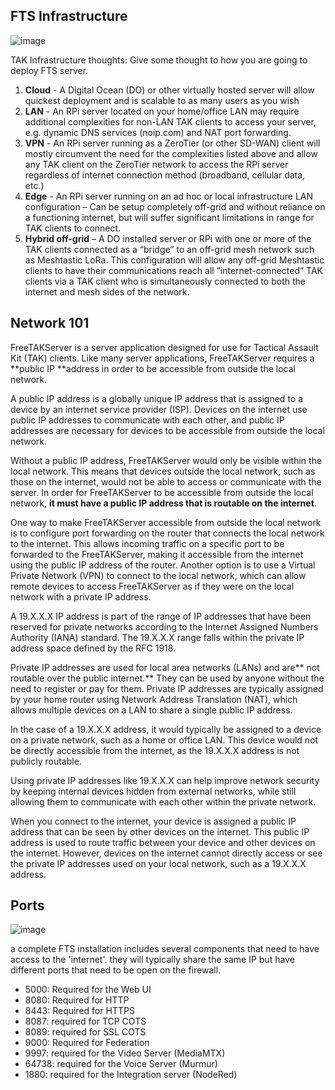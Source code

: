 ## FTS Infrastructure
![image](https://user-images.githubusercontent.com/60719165/183449678-e2c153e3-0eea-4cd9-bc69-63b4adb10491.png)

TAK Infrastructure thoughts: Give some thought to how you are going to deploy FTS server.
 1. **Cloud** - A Digital Ocean (DO) or other virtually hosted server will allow quickest deployment and is scalable to as many users as you wish
 2. **LAN** - An RPi server located on your home/office LAN may require additional complexities for non-LAN TAK clients to access your server, e.g. dynamic
DNS services (noip.com) and NAT port forwarding.
3. **VPN** - An RPi server running as a ZeroTier (or other SD-WAN) client will mostly circumvent the need for the complexities listed above and allow any TAK
client on the ZeroTier network to access the RPi server regardless of internet connection method (broadband, cellular data, etc.)
4. **Edge** - An RPi server running on an ad hoc or local infrastructure LAN configuration – Can be setup completely off-grid and without reliance on a
functioning internet, but will suffer significant limitations in range for TAK clients to connect.
5. **Hybrid off-grid** – A DO installed server or RPi with one or more of the TAK clients connected as a “bridge” to an off-grid mesh network such as Meshtastic
LoRa. This configuration will allow any off-grid Meshtastic clients to have their communications reach all “internet-connected” TAK clients via a
TAK client who is simultaneously connected to both the internet and mesh sides of the network.

## Network 101
FreeTAKServer is a server application designed for use for Tactical Assault Kit (TAK) clients. Like many server applications, FreeTAKServer requires a **public IP **address in order to be accessible from outside the local network.

A public IP address is a globally unique IP address that is assigned to a device by an internet service provider (ISP). Devices on the internet use public IP addresses to communicate with each other, and public IP addresses are necessary for devices to be accessible from outside the local network.

Without a public IP address, FreeTAKServer would only be visible within the local network. This means that devices outside the local network, such as those on the internet, would not be able to access or communicate with the server. In order for FreeTAKServer to be accessible from outside the local network, **it must have a public IP address that is routable on the internet**.

One way to make FreeTAKServer accessible from outside the local network is to configure port forwarding on the router that connects the local network to the internet. This allows incoming traffic on a specific port to be forwarded to the FreeTAKServer, making it accessible from the internet using the public IP address of the router. Another option is to use a Virtual Private Network (VPN) to connect to the local network, which can allow remote devices to access FreeTAKServer as if they were on the local network with a private IP address.

A 19.X.X.X IP address is part of the range of IP addresses that have been reserved for private networks according to the Internet Assigned Numbers Authority (IANA) standard. The 19.X.X.X range falls within the private IP address space defined by the RFC 1918.

Private IP addresses are used for local area networks (LANs) and are** not routable over the public internet.** They can be used by anyone without the need to register or pay for them. Private IP addresses are typically assigned by your home router using Network Address Translation (NAT), which allows multiple devices on a LAN to share a single public IP address.

In the case of a 19.X.X.X address, it would typically be assigned to a device on a private network, such as a home or office LAN. This device would not be directly accessible from the internet, as the 19.X.X.X address is not publicly routable.

Using private IP addresses like 19.X.X.X can help improve network security by keeping internal devices hidden from external networks, while still allowing them to communicate with each other within the private network.

When you connect to the internet, your device is assigned a public IP address that can be seen by other devices on the internet. This public IP address is used to route traffic between your device and other devices on the internet. However, devices on the internet cannot directly access or see the private IP addresses used on your local network, such as a 19.X.X.X address.

## Ports
![image](https://github.com/FreeTAKTeam/FreeTAKServer-User-Docs/assets/60719165/2293abf0-b5af-42e4-a7e2-4df208df3eaf)

a complete FTS installation includes several components that need to have access to the 'internet'. they will typically share the same IP but have different ports that need to be open on the firewall. 
 * 5000: Required for the Web UI
 * 8080: Required for HTTP
 * 8443: Required for HTTPS 
 * 8087: required for TCP COTS
 * 8089: required for SSL COTS
 * 9000: Required for Federation
 * 9997: required for the Video Server (MediaMTX)
 * 64738: required for the Voice Server (Murmur)
 * 1880: required for the Integration server (NodeRed)
